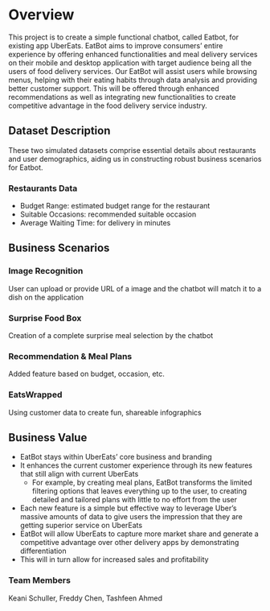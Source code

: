 # Overview
This project is  to create a simple functional chatbot, called Eatbot, for existing app UberEats. EatBot aims to improve consumers’ entire experience by offering enhanced functionalities and meal delivery services on their mobile and desktop application with target audience being all the users of food delivery services. Our EatBot will assist users while browsing menus, helping with their eating habits through data analysis and providing better customer support. This will be offered through enhanced recommendations as well as integrating new functionalities to create competitive advantage in the food delivery service industry.

## Dataset Description
These two simulated datasets comprise essential details about restaurants and user demographics, aiding us in constructing robust business scenarios for Eatbot.
### Restaurants Data
- Budget Range: estimated budget range for the restaurant
- Suitable Occasions: recommended suitable occasion
- Average Waiting Time: for delivery in minutes

## Business Scenarios 
### Image Recognition
User can upload or provide URL of a image and the chatbot will match it to a dish on the application
### Surprise Food Box
Creation of a complete surprise meal selection by the chatbot
### Recommendation & Meal Plans
Added feature based on budget, occasion, etc.
### EatsWrapped
Using customer data to create fun, shareable infographics

## Business Value
- EatBot stays within UberEats’ core business and branding
- It enhances the current customer experience through its new features that still align with current UberEats
  - For example, by creating meal plans, EatBot transforms the limited filtering options that leaves everything up to the user, to creating detailed and tailored plans with little to no effort from the user
- Each new feature is a simple but effective way to leverage Uber’s massive amounts of data to give users the impression that they are getting superior service on UberEats
- EatBot will allow UberEats to capture more market share and generate a competitive advantage over other delivery apps by demonstrating differentiation 
- This will in turn allow for increased sales and profitability

### Team Members 
Keani Schuller, Freddy Chen, Tashfeen Ahmed

